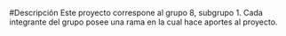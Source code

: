 #Descripción
Este proyecto correspone al grupo 8, subgrupo 1.
Cada integrante del grupo posee una rama en la cual hace aportes al proyecto.